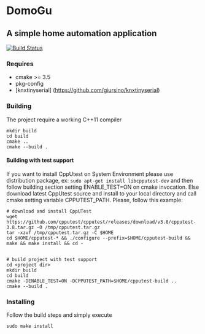 # DomoGu

## A simple home automation application
[![Build Status](https://travis-ci.org/giursino/DomoGu.svg?branch=master)](https://travis-ci.org/giursino/DomoGu)

### Requires
- cmake >= 3.5
- pkg-config
- [knxtinyserial] (https://github.com/giursino/knxtinyserial)

### Building
The project require a working C++11 compiler
```Shell
mkdir build
cd build 
cmake ..
cmake --build .
```

#### Building with test support
If you want to install CppUtest on System Environment please use distribution package, ex: `sudo apt-get install libcpputest-dev` and then follow building section setting ENABLE_TEST=ON on cmake invocation.
Else download latest CppUtest source and install to your local directory and call cmake setting variable CPPUTEST_PATH. Please, follow this example:
```Shell
# download and install CppUTest
wget https://github.com/cpputest/cpputest/releases/download/v3.8/cpputest-3.8.tar.gz -O /tmp/cpputest.tar.gz
tar -xzvf /tmp/cpputest.tar.gz -C $HOME
cd $HOME/cpputest-* && ./configure --prefix=$HOME/cpputest-build && make && make install && cd -


# build project with test support
cd <project dir>
mkdir build
cd build 
cmake -DENABLE_TEST=ON -DCPPUTEST_PATH=$HOME/cpputest-build ..
cmake --build .
```



### Installing
Follow the build steps and simply execute
```Shell
sudo make install
```
